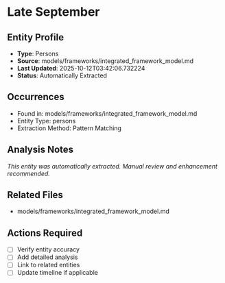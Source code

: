 # Late September

## Entity Profile
- **Type**: Persons
- **Source**: models/frameworks/integrated_framework_model.md
- **Last Updated**: 2025-10-12T03:42:06.732224
- **Status**: Automatically Extracted

## Occurrences
- Found in: models/frameworks/integrated_framework_model.md
- Entity Type: persons
- Extraction Method: Pattern Matching

## Analysis Notes
*This entity was automatically extracted. Manual review and enhancement recommended.*

## Related Files
- models/frameworks/integrated_framework_model.md

## Actions Required
- [ ] Verify entity accuracy
- [ ] Add detailed analysis
- [ ] Link to related entities
- [ ] Update timeline if applicable
